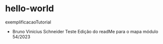 # hello-world
exemplificacaoTutorial

* Bruno Vinicius Schneider
Teste Edição do readMe para o mapa módulo 54/2023
